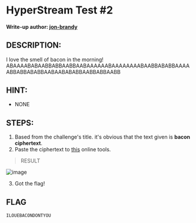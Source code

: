 # HyperStream Test #2
#### Write-up author: [jon-brandy](https://github.com/jon-brandy)
## DESCRIPTION:
I love the smell of bacon in the morning! ABAAAABABAABBABBAABBAABAAAAAABAAAAAAAABAABBABABBAAAAABBABBABABBAABAABABABBAABBABBAABB
## HINT:
- NONE
## STEPS:
1. Based from the challenge's title. it's obvious that the text given is **bacon ciphertext**.
2. Paste the ciphertext to [this](https://www.dcode.fr/bacon-cipher) online tools.

> RESULT

![image](https://user-images.githubusercontent.com/70703371/195386560-6429d4b6-0ff5-4e75-a671-fdc1d2965282.png)


3. Got the flag!


## FLAG

```
ILOUEBACONDONTYOU
```
